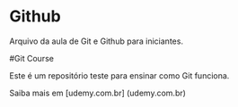 
# Github

Arquivo da aula de Git e Github para iniciantes.

#Git Course

Este é um repositório teste para ensinar como Git funciona.

Saiba mais em [udemy.com.br] (udemy.com.br)
